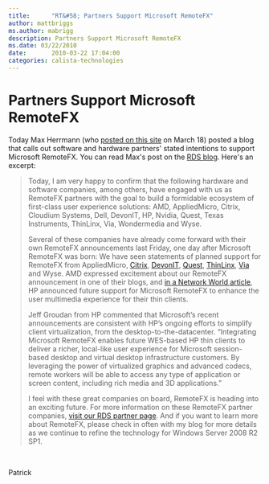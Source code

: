 ```yaml
---
title:      "RT&#58; Partners Support Microsoft RemoteFX"
author: mattbriggs
ms.author: mabrigg
description: Partners Support Microsoft RemoteFX
ms.date: 03/22/2010
date:       2010-03-22 17:04:00
categories: calista-technologies
---
```

# Partners Support Microsoft RemoteFX

Today Max Herrmann (who [posted on this site](/virtualization/community/team-blog/2010/20100317-explaining-microsoft-remotefx "Max's March 18 post") on March 18) posted a blog that calls out software and hardware partners' stated intentions to support Microsoft RemoteFX. You can read Max's post on the [RDS blog](https://techcommunity.microsoft.com/t5/security-compliance-and-identity/partners-support-microsoft-remotefx/ba-p/246982 "RDS blog on MSDN"). Here's an excerpt: 

> Today, I am very happy to confirm that the following hardware and software companies, among others, have engaged with us as RemoteFX partners with the goal to build a formidable ecosystem of first-class user experience solutions: AMD, AppliedMicro, Citrix, Cloudium Systems, Dell, DevonIT, HP, Nvidia, Quest, Texas Instruments, ThinLinx, Via, Wondermedia and Wyse.
> 
> Several of these companies have already come forward with their own RemoteFX announcements last Friday, one day after Microsoft RemoteFX was born: We have seen statements of planned support for RemoteFX from AppliedMicro, [Citrix](https://www.citrix.com/blogs/2013/12/11/true-hardware-gpu-sharing-arrives/), [DevonIT](http://www.devonit.com/blog/devon-it-announces-plans-for-integration-of-thin-client-solutions-with-microsoft-remotefx), [Quest](http://www.quest.com), [ThinLinx](http://thinlinx.com/news/), [Via](https://www.viatech.com/en/category/press/) and Wyse. AMD expressed excitement about our RemoteFX announcement in one of their blogs, and [in a Network World article](https://www.networkworld.com/article/2230145/microsoft-and-citrix-look-to-deliver-tko.html), HP announced future support for Microsoft RemoteFX to enhance the user multimedia experience for their thin clients. 
> 
> Jeff Groudan from HP commented that Microsoft’s recent announcements are consistent with HP’s ongoing efforts to simplify client virtualization, from the desktop-to-the-datacenter. “Integrating Microsoft RemoteFX enables future WES-based HP thin clients to deliver a richer, local-like user experience for Microsoft session-based desktop and virtual desktop infrastructure customers. By leveraging the power of virtualized graphics and advanced codecs, remote workers will be able to access any type of application or screen content, including rich media and 3D applications.”
> 
> I feel with these great companies on board, RemoteFX is heading into an exciting future. For more information on these RemoteFX partner companies, [visit our RDS partner page](https://www.microsoft.com/windowsserver2008/en/us/rds-partners.aspx). And if you want to learn more about RemoteFX, please check in often with my blog for more details as we continue to refine the technology for Windows Server 2008 R2 SP1.

 

Patrick
